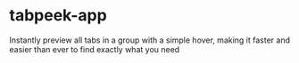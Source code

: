 # tabpeek-app
 Instantly preview all tabs in a group with a simple hover, making it faster and easier than ever to find exactly what you need
